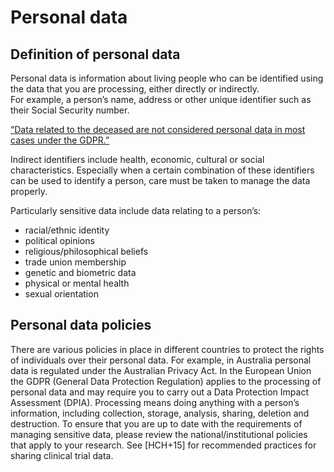 # Personal data

## Definition of personal data

Personal data is information about living people who can be identified using the data that you are processing, either directly or indirectly.  
For example, a person’s name, address or other unique identifier such as their Social Security number. 

[“Data related to the deceased are not considered personal data in most cases under the GDPR.”](https://gdpr.eu/eu-gdpr-personal-data/) 

Indirect identifiers include health, economic, cultural or social characteristics. 
Especially when a certain combination of these identifiers can be used to identify a person, care must be taken to manage the data properly. 

Particularly sensitive data include data relating to a person’s:
* racial/ethnic identity
* political opinions
* religious/philosophical beliefs
* trade union membership
* genetic and biometric data
* physical or mental health
* sexual orientation

## Personal data policies
There are various policies in place in different countries to protect the rights of individuals over their personal data. 
For example, in Australia personal data is regulated under the Australian Privacy Act. In the European Union the GDPR (General Data Protection Regulation) applies to the processing of personal data and may require you to carry out a Data Protection Impact Assessment (DPIA). 
Processing means doing anything with a person’s information, including collection, storage, analysis, sharing, deletion and destruction. 
To ensure that you are up to date with the requirements of managing sensitive data, please review the national/institutional policies that apply to your research. 
See [HCH+15] for recommended practices for sharing clinical trial data.
